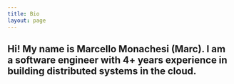 ```yaml
---
title: Bio
layout: page
---
```


## Hi! My name is Marcello Monachesi (Marc). I am a software engineer with 4+ years experience in building distributed systems in the cloud.
